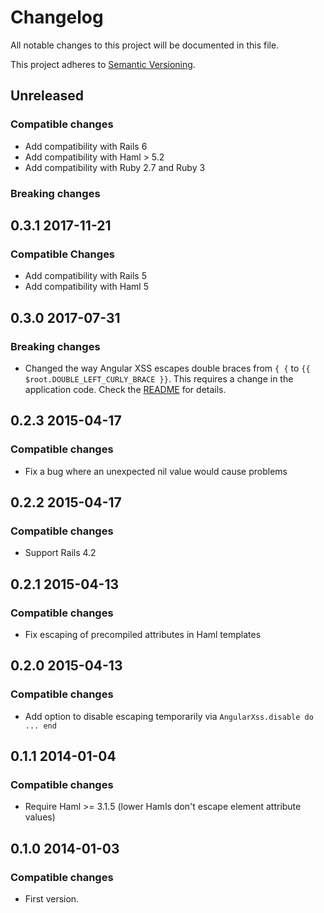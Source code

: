 # Changelog
All notable changes to this project will be documented in this file.

This project adheres to [Semantic Versioning](http://semver.org/spec/v2.0.0.html).

## Unreleased

### Compatible changes

- Add compatibility with Rails 6
- Add compatibility with Haml > 5.2
- Add compatibility with Ruby 2.7 and Ruby 3

### Breaking changes

## 0.3.1 2017-11-21

### Compatible Changes

- Add compatibility with Rails 5
- Add compatibility with Haml 5

## 0.3.0 2017-07-31

### Breaking changes

- Changed the way Angular XSS escapes double braces from ` { { ` to
  `{{ $root.DOUBLE_LEFT_CURLY_BRACE }}`. This requires a change in the
  application code. Check the [README](https://github.com/makandra/angular_xss/blob/master/README.md#installation)
  for details.

## 0.2.3 2015-04-17

### Compatible changes

- Fix a bug where an unexpected nil value would cause problems

## 0.2.2 2015-04-17

### Compatible changes

- Support Rails 4.2

## 0.2.1 2015-04-13

### Compatible changes

- Fix escaping of precompiled attributes in Haml templates

## 0.2.0 2015-04-13

### Compatible changes

- Add option to disable escaping temporarily via `AngularXss.disable do ... end`

## 0.1.1 2014-01-04

### Compatible changes

- Require Haml >= 3.1.5 (lower Hamls don't escape element attribute values)

## 0.1.0 2014-01-03

### Compatible changes

- First version.

